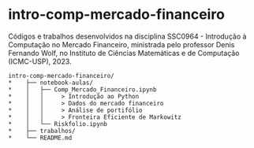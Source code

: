 # intro-comp-mercado-financeiro

Códigos e trabalhos desenvolvidos na disciplina SSC0964 - Introdução à Computação no Mercado Financeiro, ministrada pelo professor Denis Fernando Wolf, no Instituto de Ciências Matemáticas e de Computação (ICMC-USP), 2023.

```
intro-comp-mercado-financeiro/
*    ├── notebook-aulas/
*    │   ├── Comp_Mercado_Financeiro.ipynb
*    │   │     > Introdução ao Python
*    │   │     > Dados do mercado financeiro
*    │   │     > Análise de portifólio
*    │   │     > Fronteira Eficiente de Markowitz
*    │   └── Riskfolio.ipynb
*    ├── trabalhos/
*    └── README.md
```
